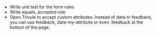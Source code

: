 - Write unit test for the form rules  
- Write equals, accepted rule
- Open Trivule to accept custom attributes. Instead of data-tr-feedback, you can use feedback, data-my-attribute or even .feedback at the bottom of the page. 